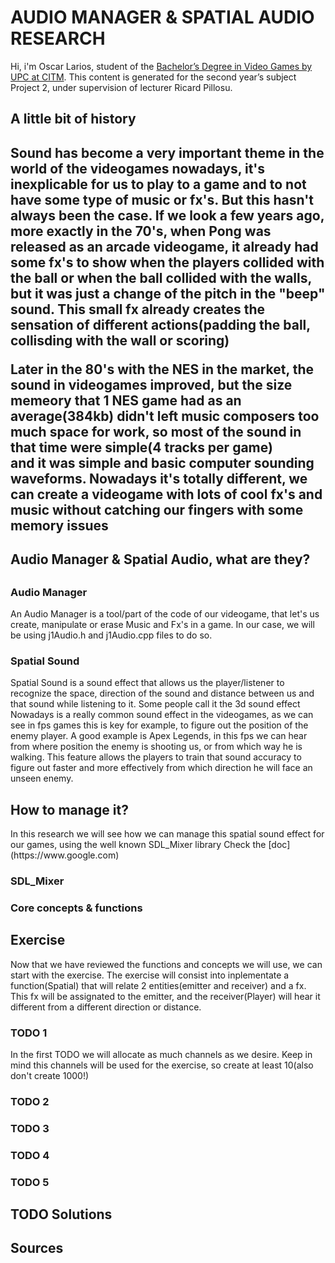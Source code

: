 <h1>AUDIO MANAGER & SPATIAL AUDIO RESEARCH</h1>

Hi, i'm Oscar Larios, student of the [Bachelor’s Degree in Video Games by UPC at CITM](https://www.citm.upc.edu/ing/estudis/graus-videojocs/ "Link to the Degree"). This content is generated for the second year’s subject Project 2, under supervision of lecturer Ricard Pillosu.


<h2>A little bit of history<h2>

  Sound has become a very important theme in the world of the videogames nowadays, it's inexplicable for us to play to a game and to not   have some type of music or fx's. But this hasn't always been the case.
  If we look a few years ago, more exactly in the 70's, when Pong was released as an arcade videogame, it already had some fx's to show   when the players collided with the ball or when the ball collided with the walls, but it was just a change of the pitch in the "beep"   sound. This small fx already creates the sensation of different actions(padding the ball, collisding with the wall or scoring)
  
  Later in the 80's with the NES in the market, the sound in videogames improved, but the size memeory that 1 NES game had as an         
  average(384kb) didn't left music composers too much space for work, so most of the sound in that time were simple(4 tracks per game)   
  and it was simple and basic computer sounding waveforms.
  Nowadays it's totally different, we can create a videogame with lots of cool fx's and music without catching our fingers with some 
  memory issues

<h2>Audio Manager & Spatial Audio, what are they?<h2>
<h3>Audio Manager</h3>
  An Audio Manager is a tool/part of the code of our videogame, that let's us create, manipulate or erase Music and Fx's in a game.
  In our case, we will be using j1Audio.h and j1Audio.cpp files to do so.
<h3>Spatial Sound</h3>
  Spatial Sound is a sound effect that allows us the player/listener to recognize the space, direction of the sound and distance           between us and that sound while listening to it. Some people call it the 3d sound effect
  Nowadays is a really common sound effect in the videogames, as we can see in fps games this is key for example, to figure out the       position of the enemy player.
  A good example is Apex Legends, in this fps we can hear from where position the enemy is shooting us, or from which way he is walking.
  This feature allows the players to train that sound accuracy to figure out faster and more effectively from which direction he will     face an unseen enemy.
  
 
<h2>How to manage it?</h2>
    In this research we will see how we can manage this spatial sound effect for our games, using the well known SDL_Mixer library
    Check the [doc](https://www.google.com)
    
  <h3>SDL_Mixer</h3>
  <h3>Core concepts & functions</h3>
  
<h2>Exercise</h2>
Now that we have reviewed the functions and concepts we will use, we can start with the exercise. The exercise will consist into inplementate a function(Spatial) that will relate 2 entities(emitter and receiver) and a fx. This fx will be assignated to the emitter, and the receiver(Player) will hear it different from a different direction or distance.
  <h3>TODO 1</h3>
  In the first TODO we will allocate as much channels as we desire. Keep in mind this channels will be used for the exercise, so create   at least 10(also don't create 1000!)
   <h3>TODO 2</h3>
    <h3>TODO 3</h3>
     <h3>TODO 4</h3>
      <h3>TODO 5</h3>
      
      
 <h2>TODO Solutions</h2>
 
 <h2>Sources</h2>
